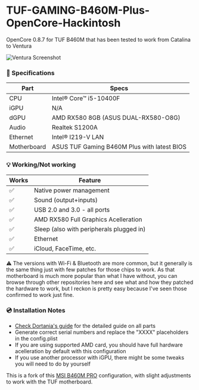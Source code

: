 # TUF-GAMING-B460M-Plus-OpenCore-Hackintosh
OpenCore 0.8.7 for TUF B460M that has been tested to work from Catalina to Ventura

![Ventura Screenshot](https://raw.githubusercontent.com/nemorosus/TUF-GAMING-B460M-Plus-OpenCore-Hackintosh/main/Screenshot.png)

###  :mag_right: Specifications 

| Part        | Specs                                             |
| ----------- | ------------------------------------------------- |
| CPU         | Intel® Core™ i5-10400F                            |
| iGPU        | N/A                                               |
| dGPU        | AMD RX580 8GB (ASUS DUAL-RX580-O8G)               |
| Audio       | Realtek S1200A                                    |
| Ethernet    | Intel® I219-V LAN                                 |
| Motherboard | ASUS TUF Gaming B460M Plus with latest BIOS |

### :bulb: ​Working/Not working

| Works              | Feature                                               |
| ------------------ | ----------------------------------------------------- |
| :white_check_mark: | Native power management  |
| :white_check_mark: | Sound (output+inputs)                                 |
| :white_check_mark: | USB 2.0 and 3.0 - all ports                              |
| :white_check_mark: | AMD RX580 Full Graphics Acelleration                    |
| :white_check_mark: | Sleep (also with peripherals plugged in)              |
| :white_check_mark: | Ethernet                                              |
| :white_check_mark: | iCloud, FaceTime, etc.                                          |

⚠️ The versions with Wi-Fi & Bluetooth are more common, but it generally is the same thing just with few patches for those chips to work. As that motherboard is much more popular than what I have without, you can browse through other repositories here and see what and how they patched the hardware to work, but I reckon is pretty easy because I've seen those confirmed to work just fine.

###  💿 ​Installation Notes
* [Check Dortania's guide](https://dortania.github.io/OpenCore-Install-Guide/) for the detailed guide on all parts
* Generate correct serial numbers and replace the "XXXX" placeholders in the config.plist
* If you are using supported AMD card, you should have full hardware acelleration by default with this configuration
* If you use another processor with iGPU, there might be some tweaks you will need to do by yourself

This is a fork of this [MSI B460M PRO](https://addrom.com/efi-msi-b460m-pro-intel-i5-10400-amd-rx470-and-macos-ventura/) configuration, with slight adjustments to work with the TUF motherboard.
